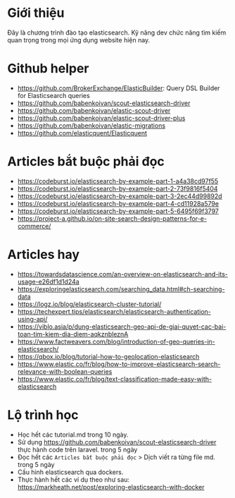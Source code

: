 # Giới thiệu
Đây là chương trình đào tạo elasticsearch. Kỹ năng dev chức năng tìm kiếm quan trọng trong mọi ứng dụng website hiện nay.

# Github helper
- https://github.com/BrokerExchange/ElasticBuilder: Query DSL Builder for Elasticsearch queries
- https://github.com/babenkoivan/scout-elasticsearch-driver
- https://github.com/babenkoivan/elastic-scout-driver
- https://github.com/babenkoivan/elastic-scout-driver-plus
- https://github.com/babenkoivan/elastic-migrations
- https://github.com/elasticquent/Elasticquent 

# Articles bắt buộc phải đọc
- https://codeburst.io/elasticsearch-by-example-part-1-a4a38cd97f55
- https://codeburst.io/elasticsearch-by-example-part-2-73f9816f5404
- https://codeburst.io/elasticsearch-by-example-part-3-2ec44d99892d
- https://codeburst.io/elasticsearch-by-example-part-4-cd11928a579e
- https://codeburst.io/elasticsearch-by-example-part-5-6495f69f3797
- https://project-a.github.io/on-site-search-design-patterns-for-e-commerce/

# Articles hay
- https://towardsdatascience.com/an-overview-on-elasticsearch-and-its-usage-e26df1d1d24a
- https://exploringelasticsearch.com/searching_data.html#ch-searching-data
- https://logz.io/blog/elasticsearch-cluster-tutorial/
- https://techexpert.tips/elasticsearch/elasticsearch-authentication-using-api/
- https://viblo.asia/p/dung-elasticsearch-geo-api-de-giai-quyet-cac-bai-toan-tim-kiem-dia-diem-aqkznbleznA
- https://www.factweavers.com/blog/introduction-of-geo-queries-in-elasticsearch/
- https://qbox.io/blog/tutorial-how-to-geolocation-elasticsearch
- https://www.elastic.co/fr/blog/how-to-improve-elasticsearch-search-relevance-with-boolean-queries
- https://www.elastic.co/fr/blog/text-classification-made-easy-with-elasticsearch

# Lộ trình học
- Học hết các tutorial.md trong 10 ngày.
- Sử dụng https://github.com/babenkoivan/scout-elasticsearch-driver thực hành code trên laravel. trong 5 ngày
- Đọc hết các `Articles bắt buộc phải đọc` > Dịch viết ra từng file md. trong 5 ngày
- Cấu hình elasticsearch qua dockers.
- Thực hành hết các ví dụ theo như sau: https://markheath.net/post/exploring-elasticsearch-with-docker